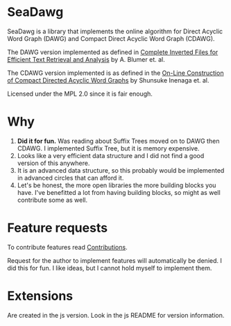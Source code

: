 # SeaDawg

SeaDawg is a library that implements the online algorithm for Direct Acyclic Word Graph (DAWG) and Compact Direct Acyclic Word Graph (CDAWG).

The DAWG version implemented as defined in [Complete Inverted Files for Efficient Text Retrieval and Analysis](https://www.cs.colostate.edu/pubserv/pubs/Blumer-rmm-invertedFiles.pdf) by A. Blumer et. al.

The CDAWG version implemented is as defined in the [On-Line Construction of Compact Directed Acyclic Word Graphs](https://str.i.kyushu-u.ac.jp/~inenaga/papers/dam-cdawg.pdf) by Shunsuke Inenaga et. al.

Licensed under the MPL 2.0 since it is fair enough.

# Why

1. **Did it for fun.** Was reading about Suffix Trees moved on to DAWG then CDAWG. I implemented Suffix Tree, but it is memory expensive.
2. Looks like a very efficient data structure and I did not find a good version of this anywhere. 
3. It is an advanced data structure, so this probably would be implemented in advanced circles that can afford it.
4. Let's be honest, the more open libraries the more building blocks you have. I've benefitted a lot from having building blocks, so might as well contribute some as well.

# Feature requests

To contribute features read [Contributions](CONTRIBUTING.md).

Request for the author to implement features will automatically be denied. I did this for fun. I like ideas, but I cannot hold myself to implement them.

# Extensions

Are created in the js version. Look in the js README for version information.
